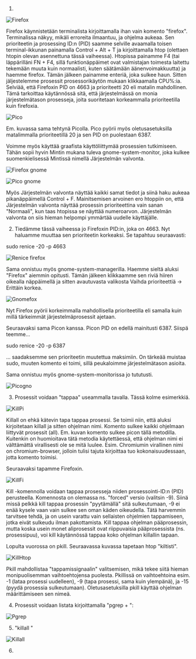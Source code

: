 1.

![Firefox](https://user-images.githubusercontent.com/72074501/117159114-b237d500-adc8-11eb-83c1-9423941e9c46.png)

Firefox käynnistetään terminalista kirjoittamalla ihan vain komento "firefox". Terminalissa näkyy, mikäli erroreita ilmaantuu, ja ohjelma aukeaa. Sen prioriteetin
ja prosessing ID:n (PID) saamme selville avaamalla toisen terminal-ikkunan painamalla Control + Alt + T ja kirjoittamalla htop (olettaen htopin olevan asennettuna
tässä vaiheessa). Htopissa painamme F4 (tai läppärilläni FN + F4, sillä funktionäppäimet ovat valmistajan toimesta laitettu tekemään muuta kuin normaalisti, kuten
säätämään äänenvoimakkuutta) ja haemme firefox. Tämän jälkeen painamme enteriä, joka sulkee haun. Sitten jäljestelemme prosessit prosessorikäytön mukaan
klikkaamalla CPU%:ia. Selviää, että Firefoxin PID on 4663 ja prioriteetti 20 eli matalin mahdollinen. Tämä tarkoittaa käytännössä sitä, että järjestelmässä on monia
järjestelmätason prosesseja, joita suoritetaan korkeammalla prioriteetilla kuin firefoxia.

![Pico](https://user-images.githubusercontent.com/72074501/117160108-8406c500-adc9-11eb-8652-d11fa5c9ca37.png)

Em. kuvassa sama tehtynä Picolla. Pico pyörii myös oletusasetuksilla matalimmalla prioriteetillä 20 ja sen PID on puolestaan 6387.

Voimme myös käyttää graafista käyttöliittymää prosessien tutkimiseen. Tähän sopii hyvin Mintin mukana tuleva gnome-system-monitor, joka kulkee suomenkielisessä Mintissä nimellä Järjestelmän valvonta. 

![Firefox gnome](https://user-images.githubusercontent.com/72074501/117160644-f677a500-adc9-11eb-83d5-337c73ee224b.png)

![Pico gnome](https://user-images.githubusercontent.com/72074501/117160654-f8d9ff00-adc9-11eb-8e78-f772138f6256.png)

Myös Järjestelmän valvonta näyttää kaikki samat tiedot ja siinä haku aukeaa pikanäppäimellä Control + F. Mainitsemisen arvoinen ero htoppiin on, että Järjestelmän valvonta näyttää prosessin prioriteettina vain sanan "Normaali", kun taas htopissa se näyttää numeroarvon. Järjestelmän valvonta on siis hieman helpompi ymmärtää uudelle käyttäjälle.


2. Tiedämme tässä vaiheessa jo Firefoxin PID:in, joka on 4663. Nyt haluamme muuttaa sen prioriteetin korkeaksi. Se tapahtuu seuraavasti:

sudo renice -20 -p 4663

![Renice firefox](https://user-images.githubusercontent.com/72074501/117162431-6dfa0400-adcb-11eb-99ce-97bf7a2906c8.png)

Sama onnistuu myös gnome-system-managerilla. Haemme sieltä aluksi "Firefox" aiemmin opitusti. Tämän jälkeen klikkaamme sen riviä hiiren oikealla näppäimellä ja sitten avautuvasta valikosta Vaihda prioriteettiä -> Erittäin korkea.

![Gnomefox](https://user-images.githubusercontent.com/72074501/117162770-be716180-adcb-11eb-8040-0c26c1099a3f.png)

Nyt Firefox pyörii korkeimmalla mahdollisella prioriteetilla eli samalla kuin millä tärkeimmät järjestelmäprosessit ajetaan.

Seuraavaksi sama Picon kanssa. Picon PID on edellä mainitusti 6387. Siispä teemme...

sudo renice -20 -p 6387

... saadaksemme sen prioriteetin muutettua maksimiin. On tärkeää muistaa sudo, muuten komento ei toimi, sillä peukaloimme järjestelmätason asioita. 

Sama onnistuu myös gnome-system-monitorissa jo tututusti. 

![Picogno](https://user-images.githubusercontent.com/72074501/117163516-64bd6700-adcc-11eb-8400-8d9f77b011cd.png)


3. Prosessit voidaan "tappaa" useammalla tavalla. Tässä kolme esimerkkiä. 

![KillPi](https://user-images.githubusercontent.com/72074501/117175428-83752b00-add7-11eb-80a1-5ad246b3e452.png)

Killall on ehkä kätevin tapa tappaa prosessi. Se toimii niin, että aluksi kirjoitetaan killall ja sitten ohjelman nimi. Komento sulkee kaikki ohjelmaan liittyvät prosessit (all). Em. kuvan komento sulkee picon tällä metodilla. Kuitenkin on huomioitava tätä metodia käytettäessä, että ohjelman nimi ei välttämättä virallisesti ole se mitä luulee. Esim. Chromiumin virallinen nimi on chromium-browser, jolloin tulisi tajuta kirjoittaa tuo kokonaisuudessaan, jotta komento toimisi. 

Seuraavaksi tapamme Firefoxin.

![KillFi](https://user-images.githubusercontent.com/72074501/117176303-6bea7200-add8-11eb-9195-34be58db23c7.png)

Kill -komennolla voidaan tappaa prosesseja niiden prosessointi-ID:n (PID) perusteella. Komennosta on olemassa ns. "forced" versio (valitsin -9). Siinä missä pelkkä kill tappaa prosessin "pyytämällä" sitä sulkeutumaan, -9 ei enää kysele vaan vain sulkee sen oman käden oikeudella. Tätä harvemmin tarvitsee tehdä, ja on usein varattu vain sellaisten ohjelmien tappamiseen, jotka eivät sulkeudu ilman pakottamista. Kill tappaa ohjelman pääprosessin, mutta koska usein monet aliprosessit ovat riippuvaisia pääprosessista (ns. prosessipuu), voi kill käytännössä tappaa koko ohjelman killallin tapaan. 

Lopulta vuorossa on pkill. Seuraavassa kuvassa tapetaan htop "kiltisti". 

![KillHtop](https://user-images.githubusercontent.com/72074501/117177252-7b1def80-add9-11eb-8fbf-7ff54030c597.png)

Pkill mahdollistaa "tappamissignaalin" valitsemisen, mikä tekee siitä hieman monipuolisemman vaihtoehtojensa puolesta. Pkillissä on vaihtoehtoina esim. -1 (lataa prosessi uudelleen), -9 (tapa prosessi, sama kuin ylempänä), ja -15 (pyydä prosessia sulkeutumaan). Oletusasetuksilla pkill käyttää ohjelman määrittämiseen sen nimeä.


4. Prosessit voidaan listata kirjoittamalla "pgrep + <ohjelman nimi>":

![Pgrep](https://user-images.githubusercontent.com/72074501/117181580-1022e780-adde-11eb-9f47-a307f81af708.png)


5. "killall <ohjelma1> <ohjelma2>"

![Killall](https://user-images.githubusercontent.com/72074501/117182006-80ca0400-adde-11eb-8114-380c50a4cce5.png)


6. 
